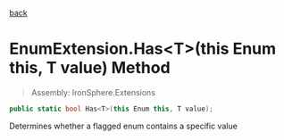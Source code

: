 ﻿

[back](/IronSphere.Extensions/types/EnumExtension)

# EnumExtension.Has&lt;T&gt;(this Enum this, T value) Method

> Assembly: IronSphere.Extensions

```csharp
public static bool Has<T>(this Enum this, T value);
```

Determines whether a flagged enum contains a specific value

 